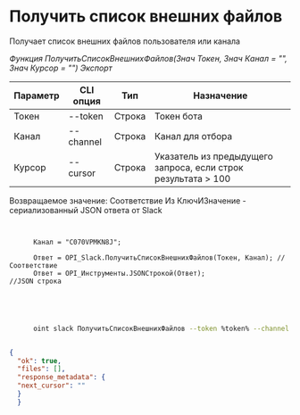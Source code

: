 ﻿---
sidebar_position: 1
---

# Получить список внешних файлов
 Получает список внешних файлов пользователя или канала


*Функция ПолучитьСписокВнешнихФайлов(Знач Токен, Знач Канал = "", Знач Курсор = "") Экспорт*

  | Параметр | CLI опция | Тип | Назначение |
  |-|-|-|-|
  | Токен | --token | Строка | Токен бота |
  | Канал | --channel | Строка | Канал для отбора |
  | Курсор | --cursor | Строка | Указатель из предыдущего запроса, если строк результата > 100 |

  
  Возвращаемое значение:   Соответствие Из КлючИЗначение - сериализованный JSON ответа от Slack

```bsl title="Пример кода"
	
      
      Канал = "C070VPMKN8J";
      
      Ответ = OPI_Slack.ПолучитьСписокВнешнихФайлов(Токен, Канал); //Соответствие
      Ответ = OPI_Инструменты.JSONСтрокой(Ответ);                  //JSON строка
      
    
	
```

```sh title="Пример команды CLI"
    
      oint slack ПолучитьСписокВнешнихФайлов --token %token% --channel "C070VPMKN8J" --cursor %cursor%


```


```json title="Результат"

{
  "ok": true,
  "files": [],
  "response_metadata": {
  "next_cursor": ""
  }
  }

```
